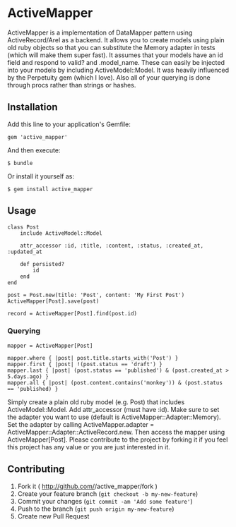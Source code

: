 # ActiveMapper

ActiveMapper is a implementation of DataMapper pattern using ActiveRecord/Arel as a backend. It allows you to create models using plain old ruby objects so that you can substitute the Memory adapter in tests (which will make them super fast). It assumes that your models have an id field and respond to valid? and .model_name. These can easily be injected into your models by including ActiveModel::Model. It was heavily influenced by the Perpetuity gem (which I love). Also all of your querying is done through procs rather than strings or hashes.

## Installation

Add this line to your application's Gemfile:

    gem 'active_mapper'

And then execute:

    $ bundle

Or install it yourself as:

    $ gem install active_mapper

## Usage

    class Post
        include ActiveModel::Model
        
        attr_accessor :id, :title, :content, :status, :created_at, :updated_at
        
        def persisted?
            id
        end
    end
    
    post = Post.new(title: 'Post', content: 'My First Post')
    ActiveMapper[Post].save(post)
    
    record = ActiveMapper[Post].find(post.id)
### Querying
    mapper = ActiveMapper[Post]
    
    mapper.where { |post| post.title.starts_with('Post') }
    mapper.first { |post| !(post.status == 'draft') }
    mapper.last { |post| (post.status == 'published') & (post.created_at > 5.days.ago) }
    mapper.all { |post| (post.content.contains('monkey')) & (post.status == 'published) }

Simply create a plain old ruby model (e.g. Post) that includes ActiveModel::Model. Add attr_accessor (must have :id). Make sure to set the adapter you want to use (default is ActiveMapper::Adapter::Memory). Set the adapter by calling ActiveMapper.adapter = ActiveMapper::Adapter::ActiveRecord.new. Then access the mapper using ActiveMapper[Post]. Please contribute to the project by forking it if you feel this project has any value or you are just interested in it.

## Contributing

1. Fork it ( http://github.com/<my-github-username>/active_mapper/fork )
2. Create your feature branch (`git checkout -b my-new-feature`)
3. Commit your changes (`git commit -am 'Add some feature'`)
4. Push to the branch (`git push origin my-new-feature`)
5. Create new Pull Request
